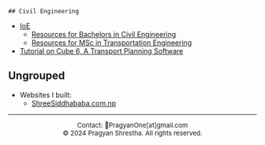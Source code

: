     ## Civil Engineering
- [IoE](https://ioe.tu.edu.np/)
    - [Resources for Bachelors in Civil Engineering](https://github.com/pragyanone/BE-Civil)
    - [Resources for MSc in Transportation Engineering](https://github.com/pragyanone/MSTrE2079)
- [Tutorial on Cube 6, A Transport Planning Software](https://www.youtube.com/playlist?list=PLPo7n0SktB-fwdqYE8NumqagW5BE7uQIW)

## Ungrouped
- Websites I built:
    - [ShreeSiddhababa.com.np](https://shreesiddhababa.com.np/)

<footer style="text-align: center; font-size: small;">

---
Contact: 📧PragyanOne[at]gmail.com
<br>
© 2024 Pragyan Shrestha. All rights reserved.
</footer>